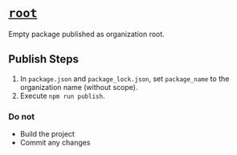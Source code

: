 # [`root`](https://github.com/jimmy-zhening-luo/root/edit/main/README.md)
Empty package published as organization root.

## Publish Steps

1. In `package.json` and `package_lock.json`, set `package_name` to the organization name (without scope).
2. Execute `npm run publish`.

### Do not
- Build the project
- Commit any changes
